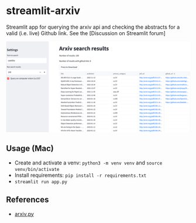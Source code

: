 # streamlit-arxiv
Streamlit app for querying the arxiv api and checking the abstracts for a valid (i.e. live) Github link. See the [Discussion on Streamlit forum]

<p align="center">
<img src="usage.png" width="900">
</p>

## Usage (Mac)
* Create and activate a venv: `python3 -m venv venv` and `source venv/bin/activate`
* Install requirements: `pip install -r requirements.txt`
* `streamlit run app.py`

## References
- [arxiv.py](https://github.com/lukasschwab/arxiv.py)